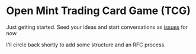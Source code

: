 # Open Mint Trading Card Game (TCG)

Just getting started. Seed your ideas and start conversations as [issues](https://github.com/svidgen/open-mint-tcg/issues) for now.

I'll circle back shortly to add some structure and an RFC process.

